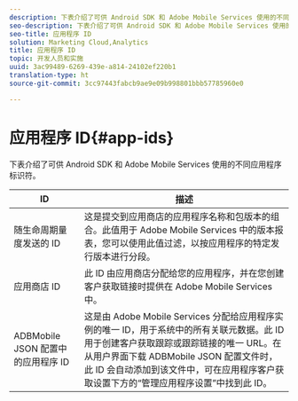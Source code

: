 ```yaml
---
description: 下表介绍了可供 Android SDK 和 Adobe Mobile Services 使用的不同应用程序标识符。
seo-description: 下表介绍了可供 Android SDK 和 Adobe Mobile Services 使用的不同应用程序标识符。
seo-title: 应用程序 ID
solution: Marketing Cloud,Analytics
title: 应用程序 ID
topic: 开发人员和实施
uuid: 3ac99489-6269-439e-a814-24102ef220b1
translation-type: ht
source-git-commit: 3cc97443fabcb9ae9e09b998801bbb57785960e0

---
```



# 应用程序 ID{#app-ids}

下表介绍了可供 Android SDK 和 Adobe Mobile Services 使用的不同应用程序标识符。

| ID | 描述 |
|--- |--- |
| 随生命周期量度发送的 ID | 这是提交到应用商店的应用程序名称和包版本的组合。此值用于 Adobe Mobile Services 中的版本报表，您可以使用此值过滤，以按应用程序的特定发行版本进行分段。 |
| 应用商店 ID | 此 ID 由应用商店分配给您的应用程序，并在您创建客户获取链接时提供在 Adobe Mobile Services 中。 |
| ADBMobile JSON 配置中的应用程序 ID | 这是由 Adobe Mobile Services 分配给应用程序实例的唯一 ID，用于系统中的所有关联元数据。此 ID 用于创建客户获取跟踪或跟踪链接的唯一 URL。在从用户界面下载 ADBMobile JSON 配置文件时，此 ID 会自动添加到该文件中，可在应用程序客户获取设置下方的“管理应用程序设置”中找到此 ID。 |